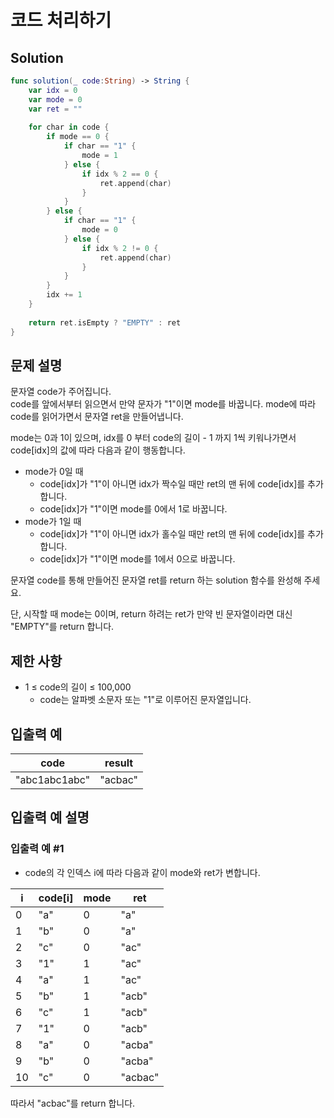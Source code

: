 #  코드 처리하기

## Solution
```swift
func solution(_ code:String) -> String {
    var idx = 0
    var mode = 0
    var ret = ""
    
    for char in code {
        if mode == 0 {
            if char == "1" {
                mode = 1
            } else {
                if idx % 2 == 0 {
                    ret.append(char)
                }
            }
        } else {
            if char == "1" {
                mode = 0
            } else {
                if idx % 2 != 0 {
                    ret.append(char)
                }
            }
        }
        idx += 1
    }
    
    return ret.isEmpty ? "EMPTY" : ret
}
```

## 문제 설명
문자열 code가 주어집니다.  
code를 앞에서부터 읽으면서 만약 문자가 "1"이면 mode를 바꿉니다. mode에 따라 code를 읽어가면서 문자열 ret을 만들어냅니다.

mode는 0과 1이 있으며, idx를 0 부터 code의 길이 - 1 까지 1씩 키워나가면서 code[idx]의 값에 따라 다음과 같이 행동합니다.
- mode가 0일 때
    - code[idx]가 "1"이 아니면 idx가 짝수일 때만 ret의 맨 뒤에 code[idx]를 추가합니다.
    - code[idx]가 "1"이면 mode를 0에서 1로 바꿉니다.
- mode가 1일 때
    - code[idx]가 "1"이 아니면 idx가 홀수일 때만 ret의 맨 뒤에 code[idx]를 추가합니다.
    - code[idx]가 "1"이면 mode를 1에서 0으로 바꿉니다.
   
문자열 code를 통해 만들어진 문자열 ret를 return 하는 solution 함수를 완성해 주세요.

단, 시작할 때 mode는 0이며, return 하려는 ret가 만약 빈 문자열이라면 대신 "EMPTY"를 return 합니다.

## 제한 사항
- 1 ≤ code의 길이 ≤ 100,000
    - code는 알파벳 소문자 또는 "1"로 이루어진 문자열입니다.
    
## 입출력 예
| code          | result  |
|---------------|---------|
| "abc1abc1abc" | "acbac" |

## 입출력 예 설명

### 입출력 예 #1
- code의 각 인덱스 i에 따라 다음과 같이 mode와 ret가 변합니다.

| i  | code[i] | mode | ret     |
|----|---------|------|---------|
| 0  | "a"     | 0    | "a"     |
| 1  | "b"     | 0    | "a"     |
| 2  | "c"     | 0    | "ac"    |
| 3  | "1"     | 1    | "ac"    |
| 4  | "a"     | 1    | "ac"    |
| 5  | "b"     | 1    | "acb"   |
| 6  | "c"     | 1    | "acb"   |
| 7  | "1"     | 0    | "acb"   |
| 8  | "a"     | 0    | "acba"  |
| 9  | "b"     | 0    | "acba"  |
| 10 | "c"     | 0    | "acbac" |

따라서 "acbac"를 return 합니다.
